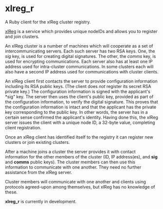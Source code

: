 # xlreg_r

A Ruby client for the xlReg cluster registry.

[xlReg](http://jddixon.github.com/xlattice_go/xlReg.html)
is a service which provides unique nodeIDs and allows you to register 
and join clusters.

An xlReg cluster is a number of machines
which will cooperate as a set of intercommunicating servers.  Each 
such server has two RSA keys.  One, the *sig* key, is used for creating digital signatures.
The other, the *comms* key, is used for encrypting communications.  Each server also has at 
least one IP address used for intra-cluster communications.  In some
clusters each will also have a second IP address used for communications
with cluster clients.

An xlReg client first contacts the server to provide configuration
information including its RSA public keys.  (The client does _not_ register
its secret RSA private key.)  The configuration information is signed 
with the applicant's *sig" key.  The server then uses the client's 
public key, provided as part of the configuration information, to verify
the digital signature.  This proves that the configuration information
is intact and that the applicant has the private key corresponding to the
public key.  In other words, the server has in a certain sense confirmed 
the applicant's identity.  Having done this, the xlReg server issues the client
with a unique node ID, a 32-byte value, completing client registration.

Once an xlReg client has identified itself to the registry it 
can register new clusters or join existing clusters.

After a machine joins a cluster the server
provides it with contact information for the other members of the 
cluster (ID, IP address(es), and **sig** and **comms** public keys).  The 
cluster members can then use this information to communicate with
one another.  They need no further assistance from the xlReg server.

Cluster members will communicate with one another and clients
using protocols agreed-upon among themselves, but xlReg has no knowledge 
of these.  

**xlreg_r** is currently in development.
